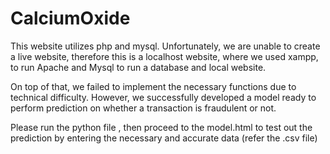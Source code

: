 # CalciumOxide

This website utilizes php and mysql. Unfortunately, we are unable to create a live website, therefore this is a localhost website, where we used xampp, to run Apache and Mysql to run a database and local website.

On top of that, we failed to implement the necessary functions due to technical difficulty. However, we successfully developed a model ready to perform prediction on whether a transaction is fraudulent or not.

Please run the python file , then proceed to the model.html to test out the prediction by entering the necessary and accurate data (refer the .csv file)
